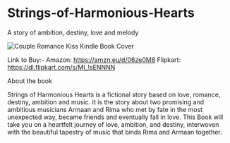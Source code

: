 # Strings-of-Harmonious-Hearts
A story of ambition, destiny, love and melody

![Couple Romance Kiss Kindle Book Cover](https://github.com/AyushUtsav081726/Strings-of-Harmonious-Hearts/assets/146926286/f31df4eb-0a6f-4380-9b1f-d749faba9c9f)

Link to Buy:-
Amazon: https://amzn.eu/d/06ze0M8
Flipkart: https://dl.flipkart.com/s/Ml_!sENNNN

About the book

Strings of Harmonious Hearts is a fictional story based on love, romance, destiny, ambition and music. It is the story about two promising and ambitious musicians Armaan and Rima who met by fate in the most unexpected way, became friends and eventually fall in love. This Book will take you on a heartfelt journey of love, ambition, and destiny, interwoven with the beautiful tapestry of music that binds Rima and Armaan together.

